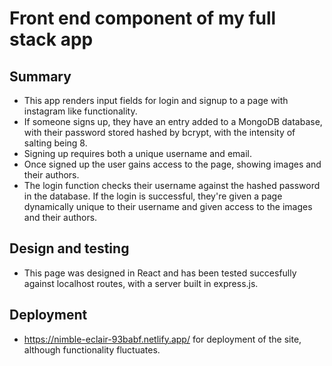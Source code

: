 # Front end component of my full stack app

## Summary

- This app renders input fields for login and signup to a page with instagram like functionality.
- If someone signs up, they have an entry added to a MongoDB database, with their password stored hashed by bcrypt, with the intensity of salting being 8.
- Signing up requires both a unique username and email.
- Once signed up the user gains access to the page, showing images and their authors.
- The login function checks their username against the hashed password in the database. If the login is successful, they're given a page dynamically unique to their username and given access to the images and their authors. 

## Design and testing

- This page was designed in React and has been tested succesfully against localhost routes, with a server built in express.js. 

## Deployment

- https://nimble-eclair-93babf.netlify.app/ for deployment of the site, although functionality fluctuates.
